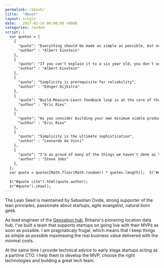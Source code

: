 ```yaml
---
permalink: /about/
title:  "About"
layout: single
date:   2017-02-16 00:00:00 +0000
categories: random
script: |
  var quotes = [
    {
      "quote": "Everything should be made as simple as possible, but not simpler",
      "author" : "Albert Einstein"
    },
    {
      "quote": "If you can't explain it to a six year old, you don't understand it yourself",
      "author" : "Albert Einstein"
    },
    {
      "quote": "Simplicity is prerequisite for reliability",
      "author" : "Edsger Dijkstra"
    },
    {
      "quote": "Build-Measure-Learn feedback loop is at the core of the Lean Startup model",
      "author" : "Eric Ries"
    },
    {
      "quote": "As you consider building your own minimum viable product, let this simple rule suffice: remove any feature, process, or effort that does not contribute directly to the learning you seek",
      "author" : "Eric Ries"
    },
    {
      "quote": "Simplicity is the ultimate sophistication",
      "author" : "Leonardo da Vinci"
    },
    {
      "quote": "I'm as proud of many of the things we haven't done as the things we have done. Innovation is saying no to a thousand things",
      "author" : "Steve Jobs"
    },
  ];
  var quote = quotes[Math.floor(Math.random() * quotes.length)];  $("#quote span").html(quote.quote);
  
  $("#quote cite").html(quote.author);
  $("#quote").show();
---
```

The Lean Seed is maintained by Sebastian Ovide, strong supporter of the lean principles, passionate about startups, agile evangelist, natural born geek.

As lead engineer of the [Geovation hub](https://geovation.uk), Britains's pionering location data hub, I've built a team that supports startups on going live with their MVPs as soon as possible. I am pragmaticaly frugal, which means that I keep things as simple as possible maximasing the real business value delivered with the minimal costs.

At the same time I provide technical advice to early stage startups acting as a partime CTO. I help them to develop the MVP, choose the right technologies and building a great tech team.

<blockquote id="quote" style="display: none;">
  <span></span>
  <cite></cite>
</blockquote>
